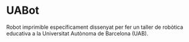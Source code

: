 # UABot
Robot imprimible específicament dissenyat per fer un taller de robòtica educativa a la Universitat Autònoma de Barcelona (UAB).
